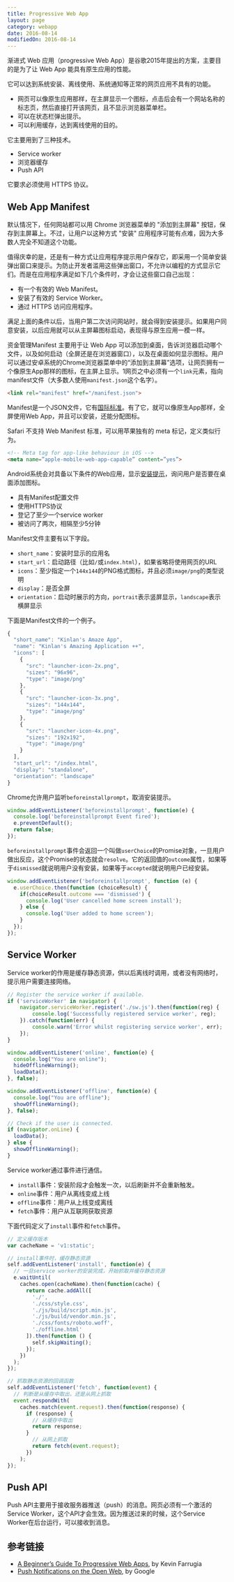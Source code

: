 ```yaml
---
title: Progressive Web App
layout: page
category: webapp
date: 2016-08-14
modifiedOn: 2016-08-14
---
```


渐进式 Web 应用（progressive Web App）是谷歌2015年提出的方案，主要目的是为了让 Web App 能具有原生应用的性能。

它可以达到系统安装、离线使用、系统通知等正常的网页应用不具有的功能。

- 网页可以像原生应用那样，在主屏显示一个图标，点击后会有一个网站名称的标志页，然后直接打开该网页，且不显示浏览器菜单栏。
- 可以在状态栏弹出提示。
- 可以利用缓存，达到离线使用的目的。

它主要用到了三种技术。

- Service worker
- 浏览器缓存
- Push API

它要求必须使用 HTTPS 协议。

## Web App Manifest

默认情况下，任何网站都可以用 Chrome 浏览器菜单的 "添加到主屏幕" 按钮，保存到主屏幕上。不过，让用户以这种方式 "安装" 应用程序可能有点难，因为大多数人完全不知道这个功能。

值得庆幸的是，还是有一种方式让应用程序提示用户保存它，即采用一个简单安装弹出窗口来提示。为防止开发者滥用这些弹出窗口，不允许以编程的方式显示它们。而是在应用程序满足如下几个条件时，才会让这些窗口自己出现：

- 有一个有效的 Web Manifest。
- 安装了有效的 Service Worker。
- 通过 HTTPS 访问应用程序。

满足上面的条件以后，当用户第二次访问网站时，就会得到安装提示。如果用户同意安装，以后应用就可以从主屏幕图标启动，表现得与原生应用一模一样。

资金管理Manifest 主要用于让 Web App 可以添加到桌面，告诉浏览器启动哪个文件，以及如何启动（全屏还是在浏览器窗口），以及在桌面如何显示图标。用户可以通过安卓系统的Chrome浏览器菜单中的“添加到主屏幕”选项，让网页拥有一个像原生App那样的图标，在主屏上显示。1网页之中必须有一个`link`元素，指向manifest文件（大多数人使用`manifest.json`这个名字）。

```html
<link rel="manifest" href="/manifest.json">
```

Manifest是一个JSON文件，它有[国际标准](https://w3c.github.io/manifest/)。有了它，就可以像原生App那样，全屏使用Web App，并且可以安装，还能分配图标。

Safari 不支持 Web Manifest 标准，可以用苹果独有的 meta 标记，定义类似行为。

```html
<!-- Meta tag for app-like behaviour in iOS -->
<meta name=”apple-mobile-web-app-capable” content=”yes”>
```

Android系统会对具备以下条件的Web应用，显示[安装提示](https://developers.google.com/web/updates/2015/03/increasing-engagement-with-app-install-banners-in-chrome-for-android)，询问用户是否要在桌面添加图标。

- 具有Manifest配置文件
- 使用HTTPS协议
- 登记了至少一个service worker
- 被访问了两次，相隔至少5分钟

Manifest文件主要有以下字段。

- `short_name`：安装时显示的应用名
- `start_url`：启动路径（比如`/`或`index.html`），如果省略将使用网页的URL
- `icons`：至少指定一个`144x144`的PNG格式图标，并且必须`image/png`的类型说明
- `display`：是否全屏
- `orientation`：启动时展示的方向，`portrait`表示竖屏显示，`landscape`表示横屏显示

下面是Manifest文件的一个例子。

```javascript
{
  "short_name": "Kinlan's Amaze App",
  "name": "Kinlan's Amazing Application ++",
  "icons": [
    {
      "src": "launcher-icon-2x.png",
      "sizes": "96x96",
      "type": "image/png"
    },
    {
      "src": "launcher-icon-3x.png",
      "sizes": "144x144",
      "type": "image/png"
    },
    {
      "src": "launcher-icon-4x.png",
      "sizes": "192x192",
      "type": "image/png"
    }
  ],
  "start_url": "/index.html",
  "display": "standalone",
  "orientation": "landscape"
}
```

Chrome允许用户监听`beforeinstallprompt`，取消安装提示。

```javascript
window.addEventListener('beforeinstallprompt', function(e) {
  console.log('beforeinstallprompt Event fired');
  e.preventDefault();
  return false;
});
```

`beforeinstallprompt`事件会返回一个叫做`userChoice`的Promise对象，一旦用户做出反应，这个Promise的状态就会`resolve`。它的返回值的`outcome`属性，如果等于`dismissed`就说明用户没有安装，如果等于`accepted`就说明用户已经安装。

```javascript
window.addEventListener('beforeinstallprompt', function (e) {
  e.userChoice.then(function (choiceResult) {
    if(choiceResult.outcome === 'dismissed') {
      console.log('User cancelled home screen install');
    } else {
      console.log('User added to home screen');
    }
  });
});
```

## Service Worker

Service worker的作用是缓存静态资源，供以后离线时调用，或者没有网络时，提示用户需要连接网络。

```javascript
// Register the service worker if available.
if ('serviceWorker' in navigator) {
    navigator.serviceWorker.register('./sw.js').then(function(reg) {
        console.log('Successfully registered service worker', reg);
    }).catch(function(err) {
        console.warn('Error whilst registering service worker', err);
    });
}

window.addEventListener('online', function(e) {
  console.log("You are online");
  hideOfflineWarning();
  loadData();
}, false);

window.addEventListener('offline', function(e) {
  console.log("You are offline");
  showOfflineWarning();
}, false);

// Check if the user is connected.
if (navigator.onLine) {
  loadData();
} else {
  showOfflineWarning();
}
```

Service worker通过事件进行通信。

- `install`事件：安装阶段才会触发一次，以后刷新并不会重新触发。
- `online`事件：用户从离线变成上线
- `offline`事件：用户从上线变成离线
- `fetch`事件：用户从互联网获取资源

下面代码定义了`install`事件和`fetch`事件。

```javascript
// 定义缓存版本
var cacheName = 'v1:static';

// install事件时，缓存静态资源
self.addEventListener('install', function(e) {
  // 一旦service worker的安装完成，开始抓取并缓存静态资源
  e.waitUntil(
    caches.open(cacheName).then(function(cache) {
      return cache.addAll([
        './',
        './css/style.css',
        './js/build/script.min.js',
        './js/build/vendor.min.js',
        './css/fonts/roboto.woff',
        './offline.html'
      ]).then(function () {
        self.skipWaiting();
      });
    })
  );
});

// 抓取静态资源的回调函数
self.addEventListener('fetch', function(event) {
  // 判断是从缓存中取出，还是从网上抓取
  event.respondWith(
    caches.match(event.request).then(function(response) {
      if (response) {
        // 从缓存中取出
        return response;
      }
        // 从网上抓取
        return fetch(event.request);
      })
    );
});
```

## Push API

Push API主要用于接收服务器推送（push）的消息。网页必须有一个激活的Service Worker，这个API才会生效。因为推送过来的时候，这个Service Worker在后台运行，可以接收到消息。

## 参考链接

- [A Beginner’s Guide To Progressive Web Apps](https://www.smashingmagazine.com/2016/08/a-beginners-guide-to-progressive-web-apps/), by Kevin Farrugia
- [Push Notifications on the Open Web](https://developers.google.com/web/updates/2015/03/push-notifications-on-the-open-web), by Google

